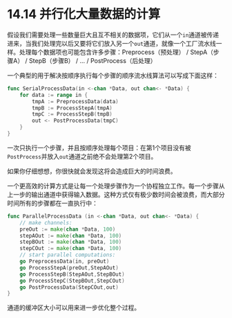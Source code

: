 # 14.14 并行化大量数据的计算

假设我们需要处理一些数量巨大且互不相关的数据项，它们从一个`in`通道被传递进来，当我们处理完以后又要将它们放入另一个`out`通道，就像一个工厂流水线一样。处理每个数据项也可能包含许多步骤：Preprocess（预处理） / StepA（步骤A） / StepB（步骤B） / ... / PostProcess（后处理）

一个典型的用于解决按顺序执行每个步骤的顺序流水线算法可以写成下面这样：
```go 
func SerialProcessData(in <-chan *Data, out chan<- *Data) {
    for data := range in {
        tmpA := PreprocessData(data)
        tmpB := ProcessStepA(tmpA)
        tmpC := ProcessStepB(tmpB)
        out <- PostProcessData(tmpC)
    }
}
```

一次只执行一个步骤，并且按顺序处理每个项目：在第1个项目没有被`PostProcess`并放入`out`通道之前绝不会处理第2个项目。

如果你仔细想想，你很快就会发现这将会造成巨大的时间浪费。

一个更高效的计算方式是让每一个处理步骤作为一个协程独立工作。每一个步骤从上一步的输出通道中获得输入数据。这种方式仅有极少数时间会被浪费，而大部分时间所有的步骤都在一直执行中：
```go
func ParallelProcessData (in <-chan *Data, out chan<- *Data) {
    // make channels:
    preOut := make(chan *Data, 100)
    stepAOut := make(chan *Data, 100)
    stepBOut := make(chan *Data, 100)
    stepCOut := make(chan *Data, 100)
    // start parallel computations:
    go PreprocessData(in, preOut)
    go ProcessStepA(preOut,StepAOut)
    go ProcessStepB(StepAOut,StepBOut)
    go ProcessStepC(StepBOut,StepCOut)
    go PostProcessData(StepCOut,out)
}   
```
通道的缓冲区大小可以用来进一步优化整个过程。


